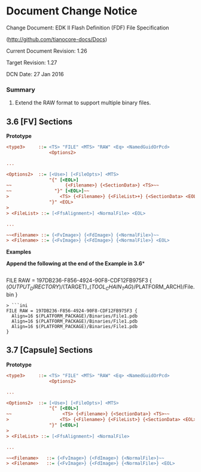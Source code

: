 # Document Change Notice


Change Document: EDK II Flash Definition (FDF) File Specification

(http://github.com/tianocore-docs/Docs)

Current Document Revision: 1.26

Target Revision: 1.27

DCN Date: 27 Jan 2016


### Summary

1. Extend the RAW format to support multiple binary files.


## 3.6 [FV] Sections

**Prototype**

```ini
<type3>     ::= <TS> "FILE" <MTS> "RAW" <Eq> <NamedGuidOrPcd>
                <Options2>

...

<Options2>  ::= [<Use>] [<FileOpts>] <MTS>
                "{" [<EOL>]
~~                    {<Filename>} {<SectionData>} <TS>~~
~~                "}" [<EOL>]~~
>                   <TS> {<Filename>} {<FileList>+} {<SectionData> <EOL>}
                "}" <EOL>
>
> <FileList> ::= [<FfsAlignment>] <NormalFile> <EOL>

...

~~<Filename> ::= {<FvImage>} {<FdImage>} {<NormalFile>}~~
> <Filename> ::= {<FvImage>} {<FdImage>} {<NormalFile>} <EOL>

```


**Examples**

**Append the following at the end of the Example in 3.6***

> ```ini
FILE RAW = 197DB236-F856-4924-90F8-CDF12FB975F3 {
$(OUTPUT_DIRECTORY)/$(TARGET)_$(TOOL_CHAIN_TAG)/$PLATFORM_ARCH)/File.bin
}
```
> ```ini
FILE RAW = 197DB236-F856-4924-90F8-CDF12FB975F3 {
  Align=16 $(PLATFORM_PACKAGE)/Binaries/File1.pdb
  Align=16 $(PLATFORM_PACKAGE)/Binaries/File1.pdb
  Align=16 $(PLATFORM_PACKAGE)/Binaries/File1.pdb
}
```

## 3.7 [Capsule] Sections

**Prototype**

```ini
<type3>     ::= <TS> "FILE" <MTS> "RAW" <Eq> <NamedGuidOrPcd>
                <Options2>

...

<Options2>  ::= [<Use>] [<FileOpts>] <MTS>
                "{" [<EOL>]
~~                   <TS> {<Filename>} {<SectionData>} <TS>~~
>                   <TS> {<Filename>} {<FileList>} {<SectionData> <EOL>}
                "}" [<EOL>]
>
> <FileList> ::= [<FfsAlignment>] <NormalFile>

...

~~<Filename>   ::= {<FvImage>} {<FdImage>} {<NormalFile>}~~
> <Filename>   ::= {<FvImage>} {<FdImage>} {<NormalFile>} <EOL>

```